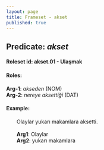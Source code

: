 ```yaml
---
layout: page
title: Frameset - akset
published: true
---
```

<h2>Predicate: <i>akset</i></h2>
<h4>Roleset id: akset.01 - Ulaşmak<br>
<h4>Roles:</h4>
<b>Arg-1</b>: <i>akseden</i>  (NOM) <br>
<b>Arg-2</b>: <i>nereye aksettiği</i>  (DAT) <br>
<h4>Example:</h4>
&emsp;&emsp;Olaylar yukarı makamlara aksetti.<br><br>
&emsp;&emsp;<b>Arg1</b>:  Olaylar<br>
&emsp;&emsp;<b>Arg2</b>:  yukarı makamlara<br>

